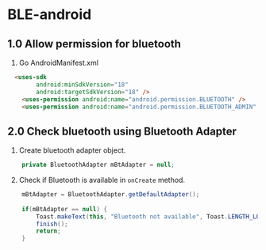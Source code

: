 # BLE-android


## 1.0 Allow permission for bluetooth

1. Go AndroidManifest.xml

```html
  <uses-sdk
        android:minSdkVersion="18"
        android:targetSdkVersion="18" />
    <uses-permission android:name="android.permission.BLUETOOTH" />
    <uses-permission android:name="android.permission.BLUETOOTH_ADMIN" />
```


## 2.0 Check bluetooth using Bluetooth Adapter
1. Create bluetooth adapter object. 

```java
	private BluetoothAdapter mBtAdapter = null;


```

2. Check if Bluetooth is available in `onCreate` method.

```java
	mBtAdapter = BluetoothAdapter.getDefaultAdapter();
	
	if(mBtAdapter == null) {
		Toast.makeText(this, "Bluetooth not available", Toast.LENGTH_LONG);
		finish();
		return;
	}
```


 
